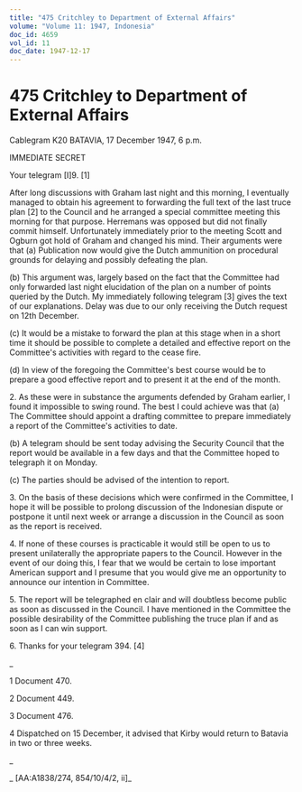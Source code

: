 ```yaml
---
title: "475 Critchley to Department of External Affairs"
volume: "Volume 11: 1947, Indonesia"
doc_id: 4659
vol_id: 11
doc_date: 1947-12-17
---
```


# 475 Critchley to Department of External Affairs

Cablegram K20 BATAVIA, 17 December 1947, 6 p.m.

IMMEDIATE SECRET

Your telegram [I]9. [1]

After long discussions with Graham last night and this morning, I eventually managed to obtain his agreement to forwarding the full text of the last truce plan [2] to the Council and he arranged a special committee meeting this morning for that purpose. Herremans was opposed but did not finally commit himself. Unfortunately immediately prior to the meeting Scott and Ogburn got hold of Graham and changed his mind. Their arguments were that (a) Publication now would give the Dutch ammunition on procedural grounds for delaying and possibly defeating the plan.

(b) This argument was, largely based on the fact that the Committee had only forwarded last night elucidation of the plan on a number of points queried by the Dutch. My immediately following telegram [3] gives the text of our explanations. Delay was due to our only receiving the Dutch request on 12th December.

(c) It would be a mistake to forward the plan at this stage when in a short time it should be possible to complete a detailed and effective report on the Committee's activities with regard to the cease fire.

(d) In view of the foregoing the Committee's best course would be to prepare a good effective report and to present it at the end of the month.

2\. As these were in substance the arguments defended by Graham earlier, I found it impossible to swing round. The best I could achieve was that (a) The Committee should appoint a drafting committee to prepare immediately a report of the Committee's activities to date.

(b) A telegram should be sent today advising the Security Council that the report would be available in a few days and that the Committee hoped to telegraph it on Monday.

(c) The parties should be advised of the intention to report.

3\. On the basis of these decisions which were confirmed in the Committee, I hope it will be possible to prolong discussion of the Indonesian dispute or postpone it until next week or arrange a discussion in the Council as soon as the report is received.

4\. If none of these courses is practicable it would still be open to us to present unilaterally the appropriate papers to the Council. However in the event of our doing this, I fear that we would be certain to lose important American support and I presume that you would give me an opportunity to announce our intention in Committee.

5\. The report will be telegraphed en clair and will doubtless become public as soon as discussed in the Council. I have mentioned in the Committee the possible desirability of the Committee publishing the truce plan if and as soon as I can win support.

6\. Thanks for your telegram 394. [4]

_

1 Document 470.

2 Document 449.

3 Document 476.

4 Dispatched on 15 December, it advised that Kirby would return to Batavia in two or three weeks.

_

_ [AA:A1838/274, 854/10/4/2, ii]_

